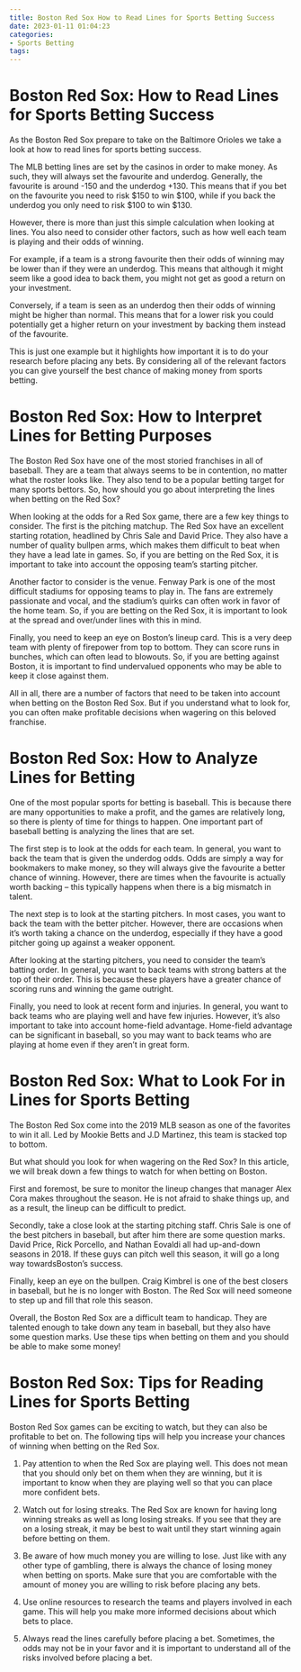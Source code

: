 ```yaml
---
title: Boston Red Sox How to Read Lines for Sports Betting Success
date: 2023-01-11 01:04:23
categories:
- Sports Betting
tags:
---
```



#  Boston Red Sox: How to Read Lines for Sports Betting Success

As the Boston Red Sox prepare to take on the Baltimore Orioles we take a look at how to read lines for sports betting success.

The MLB betting lines are set by the casinos in order to make money. As such, they will always set the favourite and underdog. Generally, the favourite is around -150 and the underdog +130. This means that if you bet on the favourite you need to risk $150 to win $100, while if you back the underdog you only need to risk $100 to win $130.

However, there is more than just this simple calculation when looking at lines. You also need to consider other factors, such as how well each team is playing and their odds of winning.

For example, if a team is a strong favourite then their odds of winning may be lower than if they were an underdog. This means that although it might seem like a good idea to back them, you might not get as good a return on your investment.

Conversely, if a team is seen as an underdog then their odds of winning might be higher than normal. This means that for a lower risk you could potentially get a higher return on your investment by backing them instead of the favourite.

This is just one example but it highlights how important it is to do your research before placing any bets. By considering all of the relevant factors you can give yourself the best chance of making money from sports betting.

#  Boston Red Sox: How to Interpret Lines for Betting Purposes 

The Boston Red Sox have one of the most storied franchises in all of baseball. They are a team that always seems to be in contention, no matter what the roster looks like. They also tend to be a popular betting target for many sports bettors. So, how should you go about interpreting the lines when betting on the Red Sox? 

When looking at the odds for a Red Sox game, there are a few key things to consider. The first is the pitching matchup. The Red Sox have an excellent starting rotation, headlined by Chris Sale and David Price. They also have a number of quality bullpen arms, which makes them difficult to beat when they have a lead late in games. So, if you are betting on the Red Sox, it is important to take into account the opposing team’s starting pitcher. 

Another factor to consider is the venue. Fenway Park is one of the most difficult stadiums for opposing teams to play in. The fans are extremely passionate and vocal, and the stadium’s quirks can often work in favor of the home team. So, if you are betting on the Red Sox, it is important to look at the spread and over/under lines with this in mind. 

Finally, you need to keep an eye on Boston’s lineup card. This is a very deep team with plenty of firepower from top to bottom. They can score runs in bunches, which can often lead to blowouts. So, if you are betting against Boston, it is important to find undervalued opponents who may be able to keep it close against them. 

All in all, there are a number of factors that need to be taken into account when betting on the Boston Red Sox. But if you understand what to look for, you can often make profitable decisions when wagering on this beloved franchise.

#  Boston Red Sox: How to Analyze Lines for Betting 

One of the most popular sports for betting is baseball. This is because there are many opportunities to make a profit, and the games are relatively long, so there is plenty of time for things to happen. One important part of baseball betting is analyzing the lines that are set.

The first step is to look at the odds for each team. In general, you want to back the team that is given the underdog odds. Odds are simply a way for bookmakers to make money, so they will always give the favourite a better chance of winning. However, there are times when the favourite is actually worth backing – this typically happens when there is a big mismatch in talent.

The next step is to look at the starting pitchers. In most cases, you want to back the team with the better pitcher. However, there are occasions when it’s worth taking a chance on the underdog, especially if they have a good pitcher going up against a weaker opponent.

After looking at the starting pitchers, you need to consider the team’s batting order. In general, you want to back teams with strong batters at the top of their order. This is because these players have a greater chance of scoring runs and winning the game outright.

Finally, you need to look at recent form and injuries. In general, you want to back teams who are playing well and have few injuries. However, it’s also important to take into account home-field advantage. Home-field advantage can be significant in baseball, so you may want to back teams who are playing at home even if they aren’t in great form.

#  Boston Red Sox: What to Look For in Lines for Sports Betting

The Boston Red Sox come into the 2019 MLB season as one of the favorites to win it all. Led by Mookie Betts and J.D Martinez, this team is stacked top to bottom.

But what should you look for when wagering on the Red Sox? In this article, we will break down a few things to watch for when betting on Boston.

First and foremost, be sure to monitor the lineup changes that manager Alex Cora makes throughout the season. He is not afraid to shake things up, and as a result, the lineup can be difficult to predict.

 Secondly, take a close look at the starting pitching staff. Chris Sale is one of the best pitchers in baseball, but after him there are some question marks. David Price, Rick Porcello, and Nathan Eovaldi all had up-and-down seasons in 2018. If these guys can pitch well this season, it will go a long way towardsBoston’s success.

Finally, keep an eye on the bullpen. Craig Kimbrel is one of the best closers in baseball, but he is no longer with Boston. The Red Sox will need someone to step up and fill that role this season.

Overall, the Boston Red Sox are a difficult team to handicap. They are talented enough to take down any team in baseball, but they also have some question marks. Use these tips when betting on them and you should be able to make some money!

#  Boston Red Sox: Tips for Reading Lines for Sports Betting

Boston Red Sox games can be exciting to watch, but they can also be profitable to bet on. The following tips will help you increase your chances of winning when betting on the Red Sox.

1. Pay attention to when the Red Sox are playing well. This does not mean that you should only bet on them when they are winning, but it is important to know when they are playing well so that you can place more confident bets.

2. Watch out for losing streaks. The Red Sox are known for having long winning streaks as well as long losing streaks. If you see that they are on a losing streak, it may be best to wait until they start winning again before betting on them.

3. Be aware of how much money you are willing to lose. Just like with any other type of gambling, there is always the chance of losing money when betting on sports. Make sure that you are comfortable with the amount of money you are willing to risk before placing any bets.

4. Use online resources to research the teams and players involved in each game. This will help you make more informed decisions about which bets to place.

5. Always read the lines carefully before placing a bet. Sometimes, the odds may not be in your favor and it is important to understand all of the risks involved before placing a bet.